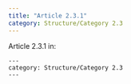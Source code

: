 ```yaml
---
title: "Article 2.3.1"
category: Structure/Category 2.3
---
```


Article 2.3.1 in:
```
---
category: Structure/Category 2.3
---
 ```